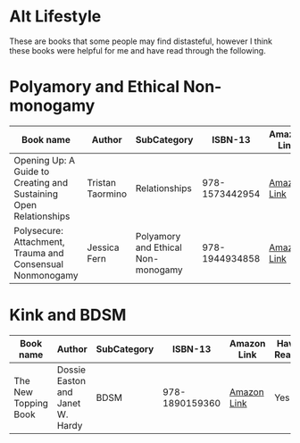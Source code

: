 # Alt Lifestyle

These are books that some people may find distasteful, however I think these books were helpful for me and have read through the following.

# Polyamory and Ethical Non-monogamy
| Book name | Author | SubCategory | ISBN-13 | Amazon Link | Have Read? |
| ------------- | ------------- | ------------- | ------------- | ------------- | ------------- |
| Opening Up: A Guide to Creating and Sustaining Open Relationships | Tristan Taormino | Relationships | 978-1573442954 | [Amazon Link](https://www.amazon.com/dp/157344295X) | Yes |
| Polysecure: Attachment, Trauma and Consensual Nonmonogamy | Jessica Fern | Polyamory and Ethical Non-monogamy | 978-1944934858 | [Amazon Link](https://www.amazon.com/dp/1944934987) | Yes |

# Kink and BDSM
| Book name | Author | SubCategory | ISBN-13 | Amazon Link | Have Read? |
| ------------- | ------------- | ------------- | ------------- | ------------- | ------------- |
| The New Topping Book | Dossie Easton and Janet W. Hardy | BDSM | 978-1890159360 | [Amazon Link](https://www.amazon.com/dp/1890159360) | Yes |
